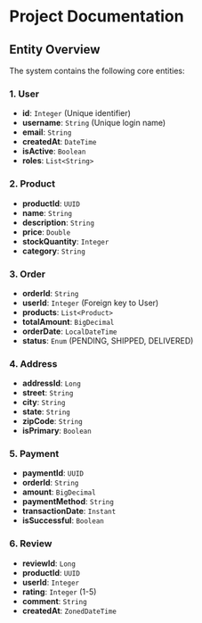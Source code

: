 # Project Documentation

## Entity Overview

The system contains the following core entities:

### 1. User
- **id**: `Integer` (Unique identifier)
- **username**: `String` (Unique login name)
- **email**: `String` 
- **createdAt**: `DateTime`
- **isActive**: `Boolean`
- **roles**: `List<String>`

### 2. Product
- **productId**: `UUID`
- **name**: `String`
- **description**: `String`
- **price**: `Double`
- **stockQuantity**: `Integer`
- **category**: `String`

### 3. Order
- **orderId**: `String`
- **userId**: `Integer` (Foreign key to User)
- **products**: `List<Product>`
- **totalAmount**: `BigDecimal`
- **orderDate**: `LocalDateTime`
- **status**: `Enum` (PENDING, SHIPPED, DELIVERED)

### 4. Address
- **addressId**: `Long`
- **street**: `String`
- **city**: `String`
- **state**: `String`
- **zipCode**: `String`
- **isPrimary**: `Boolean`

### 5. Payment
- **paymentId**: `UUID`
- **orderId**: `String`
- **amount**: `BigDecimal`
- **paymentMethod**: `String`
- **transactionDate**: `Instant`
- **isSuccessful**: `Boolean`

### 6. Review
- **reviewId**: `Long`
- **productId**: `UUID`
- **userId**: `Integer`
- **rating**: `Integer` (1-5)
- **comment**: `String`
- **createdAt**: `ZonedDateTime`
